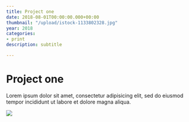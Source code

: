 ```yaml
---
title: Project one
date: 2018-08-01T00:00:00.000+00:00
thumbnail: "/upload/istock-1133802328.jpg"
year: 2018
categories:
- print
description: subtitle

---
```

# Project one

Lorem ipsum dolor sit amet, consectetur adipisicing elit, sed do eiusmod tempor incididunt ut labore et dolore magna aliqua.

![](/upload/photo-1490013616775-3ca8865fb129.jpeg)